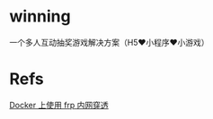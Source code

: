 # winning

一个多人互动抽奖游戏解决方案（H5❤️小程序❤️小游戏）


# Refs

[Docker 上使用 frp 内网穿透](https://blog.haitanyule.com/2018-12-11/frp/)